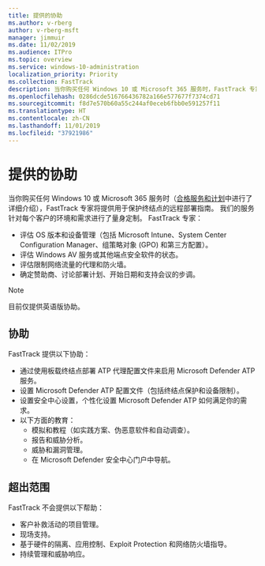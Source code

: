 ```yaml
---
title: 提供的协助
ms.author: v-rberg
author: v-rberg-msft
manager: jimmuir
ms.date: 11/02/2019
ms.audience: ITPro
ms.topic: overview
ms.service: windows-10-administration
localization_priority: Priority
ms.collection: FastTrack
description: 当你购买任何 Windows 10 或 Microsoft 365 服务时，FastTrack 专家将提供用于保护终结点的远程部署指南。 我们的服务针对每个客户的环境和需求进行了量身定制。
ms.openlocfilehash: 0286dcde516766436782a166e577677f7374cd71
ms.sourcegitcommit: f8d7e570b60a55c244af0eceb6fbb0e591257f11
ms.translationtype: HT
ms.contentlocale: zh-CN
ms.lasthandoff: 11/01/2019
ms.locfileid: "37921986"
---
```

# <a name="assistance-offered"></a>提供的协助  

当你购买任何 Windows 10 或 Microsoft 365 服务时（[合格服务和计划](M365-eligible-services-and-plans.md)中进行了详细介绍），FastTrack 专家将提供用于保护终结点的远程部署指南。 我们的服务针对每个客户的环境和需求进行了量身定制。 FastTrack 专家：
- 评估 OS 版本和设备管理（包括 Microsoft Intune、System Center Configuration Manager、组策略对象 (GPO) 和第三方配置）。
- 评估 Windows AV 服务或其他端点安全软件的状态。
- 评估限制网络流量的代理和防火墙。
- 确定赞助商、讨论部署计划、开始日期和支持会议的步调。

> [!NOTE]
> 目前仅提供英语版协助。 

## <a name="assistance"></a>协助

FastTrack 提供以下协助：
- 通过使用板载终结点部署 ATP 代理配置文件来启用 Microsoft Defender ATP 服务。
- 设置 Microsoft Defender ATP 配置文件（包括终结点保护和设备限制）。
- 设置安全中心设置，个性化设置 Microsoft Defender ATP 如何满足你的需求。
- 以下方面的教育：
    - 模拟和教程（如实践方案、伪恶意软件和自动调查）。
    - 报告和威胁分析。
    - 威胁和漏洞管理。
    - 在 Microsoft Defender 安全中心门户中导航。

## <a name="out-of-scope"></a>超出范围

FastTrack 不会提供以下帮助：
- 客户补救活动的项目管理。
- 现场支持。
- 基于硬件的隔离、应用控制、Exploit Protection 和网络防火墙指导。
- 持续管理和威胁响应。

